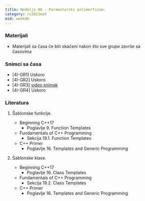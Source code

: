 ```yaml
---
title: Nedelja 06 - Parametarski polimorfizam.
category: rs2021mat
mid: week06
---
```


### Materijali

- Materijali sa časa će biti okačeni nakon što sve grupe završe sa časovima

### Snimci sa časa

- [4I-GR1] Uskoro
- [4I-GR2] Uskoro
- [4I-GR3] [video snimak](http://enastava.matf.bg.ac.rs/~nikola_ajzenhamer/2020-2021/rs/RS%2006/RS%2006_player.html)
- [4I-GR4] Uskoro

### Literatura

1. Šablonske funkcije.
    - Beginning C++17
        - Poglavlje 9. Function Templates
    - Fundamentals of C++ Programming
        - Sekcija 19.1. Function Templates
    - C++ Primer
        - Poglavlje 16. Templates and Generic Programming

1. Šablonske klase.
    - Beginning C++17
        - Poglavlje 16. Class Templates
    - Fundamentals of C++ Programming
        - Sekcija 19.2. Class Templates
    - C++ Primer
        - Poglavlje 16. Templates and Generic Programming 
